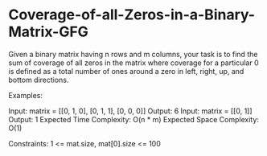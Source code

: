 # Coverage-of-all-Zeros-in-a-Binary-Matrix-GFG
Given a binary matrix having n rows and m columns, your task is to find the sum of coverage of all zeros in the matrix where coverage for a particular 0 is defined as a total number of ones around a zero in left, right, up, and bottom directions.
 

Examples:

Input: 
matrix = [[0, 1, 0],
          [0, 1, 1], 
          [0, 0, 0]]
Output: 6
Input: 
matrix = [[0, 1]]
Output: 1
Expected Time Complexity: O(n * m)
Expected Space Complexity: O(1)
 

Constraints:
1 <= mat.size, mat[0].size <= 100
